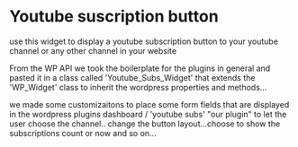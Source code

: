 <h1> Youtube suscription button </h1>

use this widget to display a youtube subscription button to your youtube channel or any
other channel in your website

From the WP API we took the boilerplate for the plugins in general
and pasted it in a class called  'Youtube_Subs_Widget' that extends the 
'WP_Widget' class to inherit the wordpress properties and methods...

we made some customizaitons to place some form fields that are displayed in the 
wordpress plugins dashboard / 'youtube subs' "our plugin" to let the user choose the channel..
change the button layout...choose to show the subscriptions count or now and so on...
